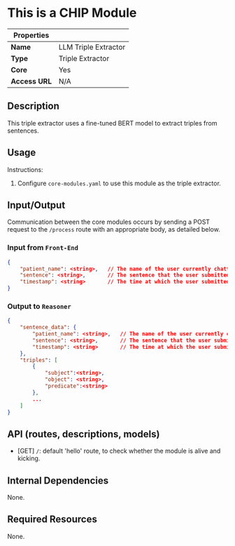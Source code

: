 # This is a CHIP Module
| Properties    |                     |
| ------------- | -------------       |
| **Name**      | LLM Triple Extractor |
| **Type**      | Triple Extractor  |
| **Core**      | Yes |
| **Access URL**       | N/A |

## Description
This triple extractor uses a fine-tuned BERT model to extract triples from sentences.

## Usage
Instructions:
1. Configure `core-modules.yaml` to use this module as the triple extractor.

## Input/Output
Communication between the core modules occurs by sending a POST request to the `/process` route with an appropriate body, as detailed below.

### Input from `Front-End`
```JSON
{
    "patient_name": <string>,   // The name of the user currently chatting
    "sentence": <string>,       // The sentence that the user submitted
    "timestamp": <string>       // The time at which the user submitted the sentence (ISO format)
}
```

### Output to `Reasoner`
```JSON
{
    "sentence_data": {
        "patient_name": <string>,   // The name of the user currently chatting
        "sentence": <string>,       // The sentence that the user submitted
        "timestamp": <string>       // The time at which the user submitted the sentence (ISO format)
    },
    "triples": [
        {
            "subject":<string>, 
            "object": <string>, 
            "predicate":<string>
        },
        ...
    ]
}
```

## API (routes, descriptions, models)
- [GET] `/`: default 'hello' route, to check whether the module is alive and kicking.


## Internal Dependencies
None.

## Required Resources
None.
